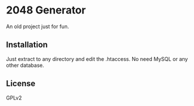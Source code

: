2048 Generator
=========
An old project just for fun.


Installation
----
Just extract to any directory and edit the .htaccess. No need MySQL or any other database.

License
----
GPLv2
